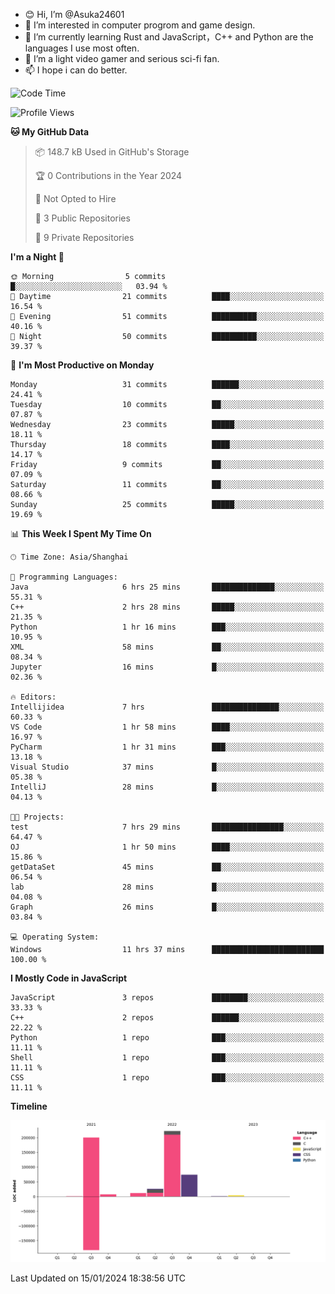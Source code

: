 - 😊 Hi, I’m @Asuka24601
- 👀 I’m interested in computer progrom and game design.
- 🌱 I’m currently learning Rust and JavaScript，C++ and Python are the languages I use most often.
- 💞️ I’m a light video gamer and serious sci-fi fan.
- 📫 I hope i can do better.

<!--START_SECTION:waka-->
![Code Time](http://img.shields.io/badge/Code%20Time-445%20hrs%2013%20mins-blue)

![Profile Views](http://img.shields.io/badge/Profile%20Views-0-blue)

**🐱 My GitHub Data** 

> 📦 148.7 kB Used in GitHub's Storage 
 > 
> 🏆 0 Contributions in the Year 2024
 > 
> 🚫 Not Opted to Hire
 > 
> 📜 3 Public Repositories 
 > 
> 🔑 9 Private Repositories 
 > 
**I'm a Night 🦉** 

```text
🌞 Morning                5 commits           █░░░░░░░░░░░░░░░░░░░░░░░░   03.94 % 
🌆 Daytime                21 commits          ████░░░░░░░░░░░░░░░░░░░░░   16.54 % 
🌃 Evening                51 commits          ██████████░░░░░░░░░░░░░░░   40.16 % 
🌙 Night                  50 commits          ██████████░░░░░░░░░░░░░░░   39.37 % 
```
📅 **I'm Most Productive on Monday** 

```text
Monday                   31 commits          ██████░░░░░░░░░░░░░░░░░░░   24.41 % 
Tuesday                  10 commits          ██░░░░░░░░░░░░░░░░░░░░░░░   07.87 % 
Wednesday                23 commits          █████░░░░░░░░░░░░░░░░░░░░   18.11 % 
Thursday                 18 commits          ████░░░░░░░░░░░░░░░░░░░░░   14.17 % 
Friday                   9 commits           ██░░░░░░░░░░░░░░░░░░░░░░░   07.09 % 
Saturday                 11 commits          ██░░░░░░░░░░░░░░░░░░░░░░░   08.66 % 
Sunday                   25 commits          █████░░░░░░░░░░░░░░░░░░░░   19.69 % 
```


📊 **This Week I Spent My Time On** 

```text
🕑︎ Time Zone: Asia/Shanghai

💬 Programming Languages: 
Java                     6 hrs 25 mins       ██████████████░░░░░░░░░░░   55.31 % 
C++                      2 hrs 28 mins       █████░░░░░░░░░░░░░░░░░░░░   21.35 % 
Python                   1 hr 16 mins        ███░░░░░░░░░░░░░░░░░░░░░░   10.95 % 
XML                      58 mins             ██░░░░░░░░░░░░░░░░░░░░░░░   08.34 % 
Jupyter                  16 mins             █░░░░░░░░░░░░░░░░░░░░░░░░   02.36 % 

🔥 Editors: 
Intellijidea             7 hrs               ███████████████░░░░░░░░░░   60.33 % 
VS Code                  1 hr 58 mins        ████░░░░░░░░░░░░░░░░░░░░░   16.97 % 
PyCharm                  1 hr 31 mins        ███░░░░░░░░░░░░░░░░░░░░░░   13.18 % 
Visual Studio            37 mins             █░░░░░░░░░░░░░░░░░░░░░░░░   05.38 % 
IntelliJ                 28 mins             █░░░░░░░░░░░░░░░░░░░░░░░░   04.13 % 

🐱‍💻 Projects: 
test                     7 hrs 29 mins       ████████████████░░░░░░░░░   64.47 % 
OJ                       1 hr 50 mins        ████░░░░░░░░░░░░░░░░░░░░░   15.86 % 
getDataSet               45 mins             ██░░░░░░░░░░░░░░░░░░░░░░░   06.54 % 
lab                      28 mins             █░░░░░░░░░░░░░░░░░░░░░░░░   04.08 % 
Graph                    26 mins             █░░░░░░░░░░░░░░░░░░░░░░░░   03.84 % 

💻 Operating System: 
Windows                  11 hrs 37 mins      █████████████████████████   100.00 % 
```

**I Mostly Code in JavaScript** 

```text
JavaScript               3 repos             ████████░░░░░░░░░░░░░░░░░   33.33 % 
C++                      2 repos             ██████░░░░░░░░░░░░░░░░░░░   22.22 % 
Python                   1 repo              ███░░░░░░░░░░░░░░░░░░░░░░   11.11 % 
Shell                    1 repo              ███░░░░░░░░░░░░░░░░░░░░░░   11.11 % 
CSS                      1 repo              ███░░░░░░░░░░░░░░░░░░░░░░   11.11 % 
```



**Timeline**

![Lines of Code chart](https://raw.githubusercontent.com/Asuka24601/Asuka24601/main/assets/bar_graph.png)


 Last Updated on 15/01/2024 18:38:56 UTC
<!--END_SECTION:waka-->
